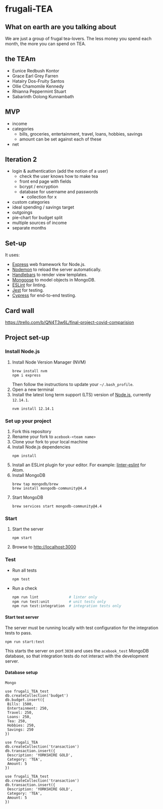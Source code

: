 # frugali-TEA

## What on earth are you talking about
We are just a group of frugal tea-lovers. The less money you spend each month, the more you can spend on TEA.

## the TEAm
* Eunice Redbush Kontor
* Grace Earl Grey Farren
* Hatairy Dos-Fruity Santos
* Ollie Chamomile Kennedy
* Rhianna Peppermint Stuart
* Sabarinth Oolong Kunnambath

## MVP
* income
* categories
  * bills, groceries, entertainment, travel, loans, hobbies, savings
  * amount can be set against each of these
* net

## Iteration 2
* login & authentication (add the notion of a user)
  * check the user knows how to make tea
  * front end page with fields
  * bcrypt / encryption
  * database for username and passwords
    * collection for x
* custom categories
* ideal spending / savings target
* outgoings
* pie-chart for budget split
* multiple sources of income
* separate months

## Set-up
It uses:
- [Express](https://expressjs.com/) web framework for Node.js.
- [Nodemon](https://nodemon.io/) to reload the server automatically.
- [Handlebars](https://handlebarsjs.com/) to render view templates.
- [Mongoose](https://mongoosejs.com) to model objects in MongoDB.
- [ESLint](https://eslint.org) for linting.
- [Jest](https://jestjs.io/) for testing.
- [Cypress](https://www.cypress.io/) for end-to-end testing.
## Card wall
https://trello.com/b/QN4T3w6L/final-project-covid-comparision
## Project set-up
### Install Node.js
1. Install Node Version Manager (NVM)
    ```
    brew install nvm
    npm i express
    ```
    Then follow the instructions to update your `~/.bash_profile`.
1. Open a new terminal
1. Install the latest long term support (LTS) version of [Node.js](https://nodejs.org/en/), currently `12.14.1`.
    ```
    nvm install 12.14.1
    ```
### Set up your project
1. Fork this repository
1. Rename your fork to `acebook-<team name>`
1. Clone your fork to your local machine
1. Install Node.js dependencies
    ```
    npm install
    ```
1. Install an ESLint plugin for your editor. For example: [linter-eslint](https://github.com/AtomLinter/linter-eslint) for Atom.
1. Install MongoDB
    ```
    brew tap mongodb/brew
    brew install mongodb-community@4.4
    ```
1. Start MongoDB
    ```
    brew services start mongodb-community@4.4
    ```
### Start
1. Start the server
    ```
    npm start
    ```
1. Browse to [http://localhost:3000](http://localhost:3000)
### Test
* Run all tests
    ```
    npm test
    ```
* Run a check
    ```bash
    npm run lint              # linter only
    npm run test:unit         # unit tests only
    npm run test:integration  # integration tests only
    ```
#### Start test server
The server must be running locally with test configuration for the
integration tests to pass.
```
npm run start:test
```
This starts the server on port `3030` and uses the `acebook_test` MongoDB database,
so that integration tests do not interact with the development server.

#### Database setup
```
Mongo

use frugali_TEA_test
db.createCollection('budget')
db.budget.insert({
 Bills: 1500,
 Entertainment: 250,
 Travel: 250,
 Loans: 250,
 Tea: 250,
 Hobbies: 250,
 Savings: 250
})

```
```
use frugali_TEA
db.createCollection('transaction')
db.transaction.insert({
 Description: 'YORKSHIRE GOLD',
 Category: 'TEA',
 Amount: 5
})
```

```
use frugali_TEA_test
db.createCollection('transaction')
db.transaction.insert({
 Description: 'YORKSHIRE GOLD',
 Category: 'TEA',
 Amount: 5
})
```
